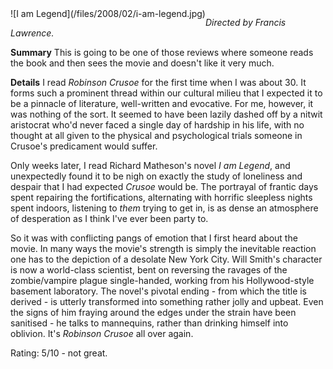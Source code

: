<!--
.. title: I am Legend
.. slug: i-am-legend
.. date: 2008-02-08 00:45:21-06:00
.. tags: media,movies,scient-fiction
.. type: text
-->

<span style="float: left">
![I am Legend](/files/2008/02/i-am-legend.jpg)
</span>

*Directed by Francis Lawrence.*

**Summary**
This is going to be one of those reviews where someone reads the book
and then sees the movie and doesn't like it very much.

**Details**
I read *Robinson Crusoe* for the first time when I was about 30. It
forms such a prominent thread within our cultural milieu that I expected
it to be a pinnacle of literature, well-written and evocative. For me,
however, it was nothing of the sort. It seemed to have been lazily
dashed off by a nitwit aristocrat who'd never faced a single day of
hardship in his life, with no thought at all given to the physical and
psychological trials someone in Crusoe's predicament would suffer.

Only weeks later, I read Richard Matheson's novel *I am Legend*, and
unexpectedly found it to be nigh on exactly the study of loneliness and
despair that I had expected *Crusoe* would be. The portrayal of frantic
days spent repairing the fortifications, alternating with horrific
sleepless nights spent indoors, listening to *them* trying to get in, is
as dense an atmosphere of desperation as I think I've ever been party
to.

So it was with conflicting pangs of emotion that I first heard about the
movie. In many ways the movie's strength is simply the inevitable
reaction one has to the depiction of a desolate New York City. Will
Smith's character is now a world-class scientist, bent on reversing the
ravages of the zombie/vampire plague single-handed, working from his
Hollywood-style basement laboratory. The novel's pivotal ending - from
which the title is derived - is utterly transformed into something
rather jolly and upbeat. Even the signs of him fraying around the edges
under the strain have been sanitised - he talks to mannequins, rather
than drinking himself into oblivion. It's *Robinson Crusoe* all over
again.

Rating: 5/10 - not great.

<br style="clear: both" />
